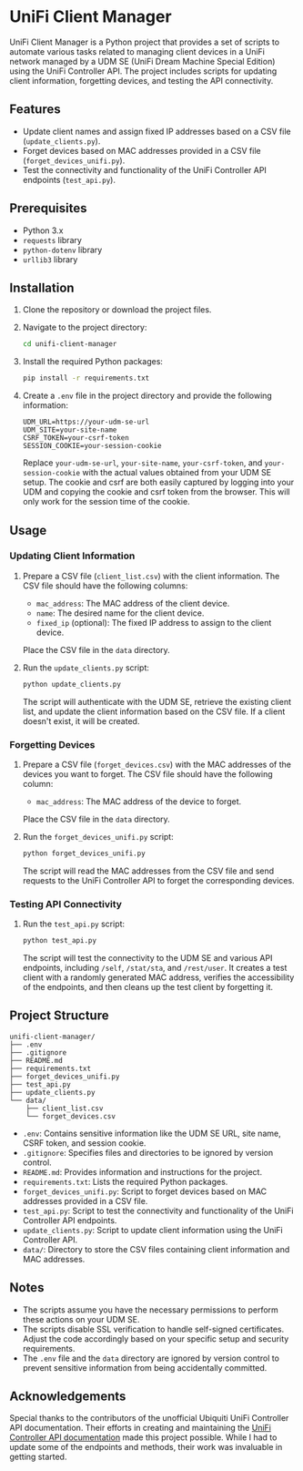 # UniFi Client Manager

UniFi Client Manager is a Python project that provides a set of scripts to automate various tasks related to managing client devices in a UniFi network managed by a UDM SE (UniFi Dream Machine Special Edition) using the UniFi Controller API. The project includes scripts for updating client information, forgetting devices, and testing the API connectivity.

## Features

- Update client names and assign fixed IP addresses based on a CSV file (`update_clients.py`).
- Forget devices based on MAC addresses provided in a CSV file (`forget_devices_unifi.py`).
- Test the connectivity and functionality of the UniFi Controller API endpoints (`test_api.py`).

## Prerequisites

- Python 3.x
- `requests` library
- `python-dotenv` library
- `urllib3` library

## Installation

1. Clone the repository or download the project files.

2. Navigate to the project directory:

    ```bash
    cd unifi-client-manager
    ```

3. Install the required Python packages:

    ```bash
    pip install -r requirements.txt
    ```

4. Create a `.env` file in the project directory and provide the following information:

    ```env
    UDM_URL=https://your-udm-se-url
    UDM_SITE=your-site-name
    CSRF_TOKEN=your-csrf-token
    SESSION_COOKIE=your-session-cookie
    ```

    Replace `your-udm-se-url`, `your-site-name`, `your-csrf-token`, and `your-session-cookie` with the actual values obtained from your UDM SE setup. The cookie and csrf are both easily captured by logging into your UDM and copying the cookie and csrf token from the browser. This will only work for the session time of the cookie.

## Usage

### Updating Client Information

1. Prepare a CSV file (`client_list.csv`) with the client information. The CSV file should have the following columns:
    - `mac_address`: The MAC address of the client device.
    - `name`: The desired name for the client device.
    - `fixed_ip` (optional): The fixed IP address to assign to the client device.

    Place the CSV file in the `data` directory.

2. Run the `update_clients.py` script:

    ```bash
    python update_clients.py
    ```

    The script will authenticate with the UDM SE, retrieve the existing client list, and update the client information based on the CSV file. If a client doesn't exist, it will be created.

### Forgetting Devices

1. Prepare a CSV file (`forget_devices.csv`) with the MAC addresses of the devices you want to forget. The CSV file should have the following column:
    - `mac_address`: The MAC address of the device to forget.

    Place the CSV file in the `data` directory.

2. Run the `forget_devices_unifi.py` script:

    ```bash
    python forget_devices_unifi.py
    ```

    The script will read the MAC addresses from the CSV file and send requests to the UniFi Controller API to forget the corresponding devices.

### Testing API Connectivity

1. Run the `test_api.py` script:

    ```bash
    python test_api.py
    ```

    The script will test the connectivity to the UDM SE and various API endpoints, including `/self`, `/stat/sta`, and `/rest/user`. It creates a test client with a randomly generated MAC address, verifies the accessibility of the endpoints, and then cleans up the test client by forgetting it.

## Project Structure

```text
unifi-client-manager/
├── .env
├── .gitignore
├── README.md
├── requirements.txt
├── forget_devices_unifi.py
├── test_api.py
├── update_clients.py
└── data/
    ├── client_list.csv
    └── forget_devices.csv
```

- `.env`: Contains sensitive information like the UDM SE URL, site name, CSRF token, and session cookie.
- `.gitignore`: Specifies files and directories to be ignored by version control.
- `README.md`: Provides information and instructions for the project.
- `requirements.txt`: Lists the required Python packages.
- `forget_devices_unifi.py`: Script to forget devices based on MAC addresses provided in a CSV file.
- `test_api.py`: Script to test the connectivity and functionality of the UniFi Controller API endpoints.
- `update_clients.py`: Script to update client information using the UniFi Controller API.
- `data/`: Directory to store the CSV files containing client information and MAC addresses.

## Notes

- The scripts assume you have the necessary permissions to perform these actions on your UDM SE.
- The scripts disable SSL verification to handle self-signed certificates. Adjust the code accordingly based on your specific setup and security requirements.
- The `.env` file and the `data` directory are ignored by version control to prevent sensitive information from being accidentally committed.

## Acknowledgements

Special thanks to the contributors of the unofficial Ubiquiti UniFi Controller API documentation. Their efforts in creating and maintaining the [UniFi Controller API documentation](https://ubntwiki.com/products/software/unifi-controller/api) made this project possible. While I had to update some of the endpoints and methods, their work was invaluable in getting started.

